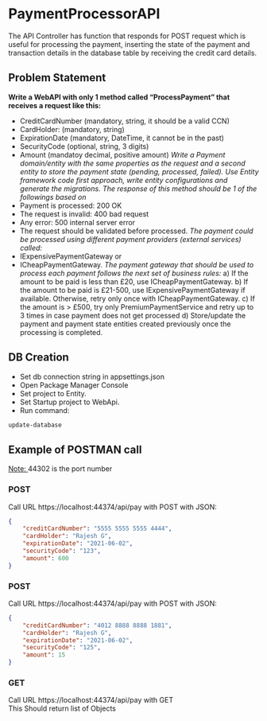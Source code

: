 # PaymentProcessorAPI
The API Controller has function that responds for POST request which is useful for processing the payment, inserting the state of the payment and transaction details in the database table by receiving the credit card details.

## Problem Statement

**Write a WebAPI with only 1 method called “ProcessPayment” that receives a request like this:**
- CreditCardNumber (mandatory, string, it should be a valid CCN)
- CardHolder: (mandatory, string)
- ExpirationDate (mandatory, DateTime, it cannot be in the past)
- SecurityCode (optional, string, 3 digits)
- Amount (mandatoy decimal, positive amount)
*Write a Payment domain/entity with the same properties as the request and a second entity to store
the payment state (pending, processed, failed). Use Entity framework code first approach, write
entity configurations and generate the migrations.
The response of this method should be 1 of the followings based on*
- Payment is processed: 200 OK
- The request is invalid: 400 bad request
- Any error: 500 internal server error
- The request should be validated before processed.
*The payment could be processed using different payment providers (external services) called:*
- IExpensivePaymentGateway or
- ICheapPaymentGateway.
*The payment gateway that should be used to process each payment follows the next set of business
rules:*
a) If the amount to be paid is less than £20, use ICheapPaymentGateway.
b) If the amount to be paid is £21-500, use IExpensivePaymentGateway if available. Otherwise, retry
only once with ICheapPaymentGateway.
c) If the amount is > £500, try only PremiumPaymentService and retry up to 3 times in case payment
does not get processed
d) Store/update the payment and payment state entities created previously once the processing is
completed.

## DB Creation
* Set db connection string in appsettings.json
* Open Package Manager Console
* Set project to Entity.
* Set Startup project to WebApi.
* Run command:
```bash
update-database
```

## Example of POSTMAN call
<ins> Note: </ins> 44302 is the port number
### POST
Call URL https://localhost:44374/api/pay with POST with JSON:

```json
{
    "creditCardNumber": "5555 5555 5555 4444",
    "cardHolder": "Rajesh G",
    "expirationDate": "2021-06-02",
    "securityCode": "123",
    "amount": 600
}
```
### POST
Call URL https://localhost:44374/api/pay with POST with JSON:

```json
{
    "creditCardNumber": "4012 8888 8888 1881",
    "cardHolder": "Rajesh G",
    "expirationDate": "2021-06-02",
    "securityCode": "125",
    "amount": 15
}
```
### GET
Call URL https://localhost:44374/api/pay with GET  
This Should return list of Objects
```json

```
